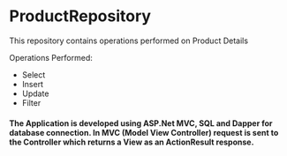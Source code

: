 # **ProductRepository** #
 
This repository contains operations performed on Product Details

Operations Performed:
* Select
* Insert
* Update
* Filter

#### The Application is developed using ASP.Net MVC, SQL and Dapper for database connection. In MVC (Model View Controller) request is sent to the Controller which returns a View as an ActionResult response. ####
